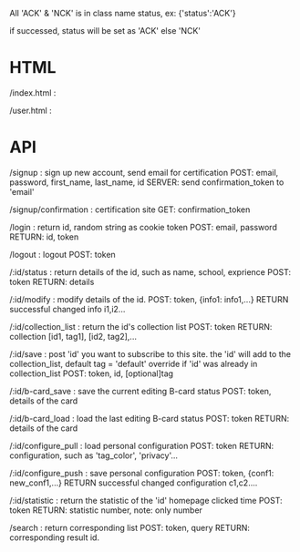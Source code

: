 All 'ACK' & 'NCK' is in class name status, ex: {'status':'ACK'}

if successed, status will be set as 'ACK' else 'NCK'

HTML
==================================================================================
/index.html             : 

/user.html              :

API
==================================================================================
/signup                 : sign up new account, send email for certification
                            POST: email, password, first_name, last_name, id
                            SERVER: send confirmation_token to 'email'

/signup/confirmation    : certification site
                            GET: confirmation_token

/login                  : return id, random string as cookie token
                            POST: email, password
                            RETURN: id, token

/logout                 : logout
                            POST: token

/:id/status             : return details of the id, such as name, school, exprience
                            POST: token
                            RETURN: details

/:id/modify             : modify details of the id. 
                            POST: token, {info1: info1,...}
                            RETURN successful changed info i1,i2...
                
/:id/collection_list    : return the id's collection list
                            POST: token
                            RETURN: collection [id1, tag1], [id2, tag2],...

/:id/save               : post 'id' you want to subscribe to this site. the 'id' will add to the collection_list, default tag = 'default' override if 'id' was already in collection_list
                            POST: token, id, [optional]tag

/:id/b-card_save        : save the current editing B-card status
                            POST: token, details of the card

/:id/b-card_load        : load the last editing B-card status
                            POST: token
                            RETURN: details of the card

/:id/configure_pull     : load personal configuration
                            POST: token
                            RETURN: configuration, such as 'tag_color', 'privacy'...

/:id/configure_push     : save personal configuration
                            POST: token, {conf1: new_conf1,...}
                            RETURN successful changed configuration c1,c2....

/:id/statistic          : return the statistic of the 'id' homepage clicked time
                            POST: token
                            RETURN: statistic number, note: only number

/search                 : return corresponding list
                            POST: token, query
                            RETURN: corresponding result id.
